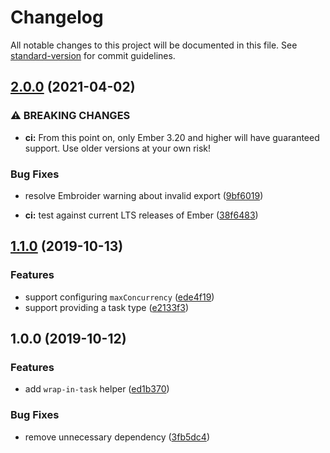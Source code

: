 # Changelog

All notable changes to this project will be documented in this file. See [standard-version](https://github.com/conventional-changelog/standard-version) for commit guidelines.

## [2.0.0](https://github.com/alexlafroscia/ember-concurrency-wrap-in-task/compare/v1.1.0...v2.0.0) (2021-04-02)


### ⚠ BREAKING CHANGES

* **ci:** From this point on, only Ember 3.20 and higher will have guaranteed support. Use older versions at your own risk!

### Bug Fixes

* resolve Embroider warning about invalid export ([9bf6019](https://github.com/alexlafroscia/ember-concurrency-wrap-in-task/commit/9bf601985baece4e06cc70428236aafe4b35319d))


* **ci:** test against current LTS releases of Ember ([38f6483](https://github.com/alexlafroscia/ember-concurrency-wrap-in-task/commit/38f6483c7a1da39b56e709a33da6abf504079f67))

## [1.1.0](https://github.com/alexlafroscia/ember-concurrency-wrap-in-task/compare/v1.0.0...v1.1.0) (2019-10-13)


### Features

* support configuring `maxConcurrency` ([ede4f19](https://github.com/alexlafroscia/ember-concurrency-wrap-in-task/commit/ede4f1946cd8d933145d03200dddae308d879cd9))
* support providing a task type ([e2133f3](https://github.com/alexlafroscia/ember-concurrency-wrap-in-task/commit/e2133f3fe228eeee9c50993edd253332606ff361))

## 1.0.0 (2019-10-12)


### Features

* add `wrap-in-task` helper ([ed1b370](https://github.com/alexlafroscia/ember-concurrency-wrap-in-task/commit/ed1b370bc15ed3585d650cb0f1309d78aeeae863))


### Bug Fixes

* remove unnecessary dependency ([3fb5dc4](https://github.com/alexlafroscia/ember-concurrency-wrap-in-task/commit/3fb5dc40d3fefe15057aff88b6b4fc1f17aaf7ae))
